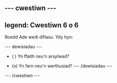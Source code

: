 --- cwestiwn ---
---
legend: Cwestiwn 6 o 6
---

Roedd Ade wedi diflasu. Ydy hyn:

--- dewisiadau ---
- ( ) Yn ffaith neu'n arsylwad?

- (x) Yn farn neu'n werthusiad? --- /dewisiadau ---

--- /cwestiwn ---
